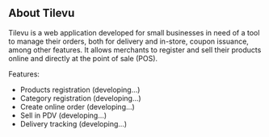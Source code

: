 ## About Tilevu

Tilevu is a web application developed for small businesses in need of a tool to manage their orders, both for delivery and in-store, coupon issuance, among other features. It allows merchants to register and sell their products online and directly at the point of sale (POS).

Features:
- Products registration (developing...)
- Category registration (developing...)
- Create online order (developing...)
- Sell in PDV (developing...)
- Delivery tracking (developing...)
